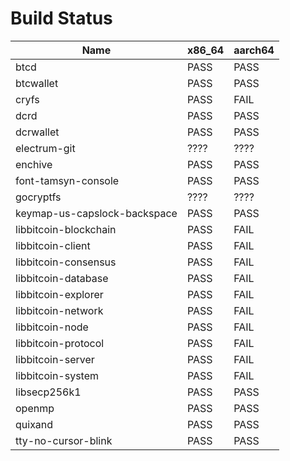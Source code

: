 Build Status
============

Name                         | x86_64 | aarch64
---                          | ---    | ---
btcd                         | PASS   | PASS
btcwallet                    | PASS   | PASS
cryfs                        | PASS   | FAIL
dcrd                         | PASS   | PASS
dcrwallet                    | PASS   | PASS
electrum-git                 | ????   | ????
enchive                      | PASS   | PASS
font-tamsyn-console          | PASS   | PASS
gocryptfs                    | ????   | ????
keymap-us-capslock-backspace | PASS   | PASS
libbitcoin-blockchain        | PASS   | FAIL
libbitcoin-client            | PASS   | FAIL
libbitcoin-consensus         | PASS   | FAIL
libbitcoin-database          | PASS   | FAIL
libbitcoin-explorer          | PASS   | FAIL
libbitcoin-network           | PASS   | FAIL
libbitcoin-node              | PASS   | FAIL
libbitcoin-protocol          | PASS   | FAIL
libbitcoin-server            | PASS   | FAIL
libbitcoin-system            | PASS   | FAIL
libsecp256k1                 | PASS   | PASS
openmp                       | PASS   | PASS
quixand                      | PASS   | PASS
tty-no-cursor-blink          | PASS   | PASS
